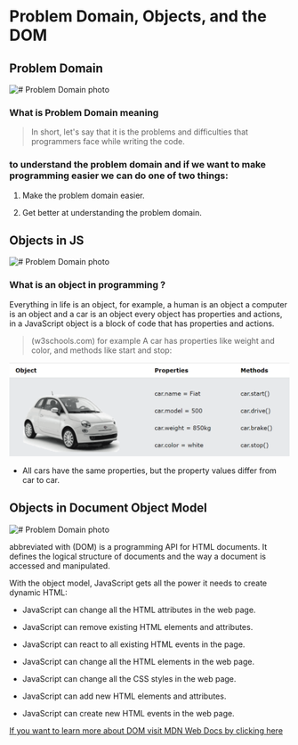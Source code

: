 # Problem Domain, Objects, and the DOM

## **Problem Domain**

![# Problem Domain photo](https://www.goodcore.co.uk/blog/wp-content/uploads/2019/08/coding-vs-programming-2.jpg)

### What is Problem Domain meaning

> In short, let's say that it is the problems and difficulties that programmers face while writing the code.

### to understand the problem domain and if we want to make programming easier we can do one of two things:

1. Make the problem domain easier.

2. Get better at understanding the problem domain.

## **Objects in JS**

![# Problem Domain photo](https://cdn.programiz.com/sites/tutorial2program/files/javascript-object-properties.png)

### What is an object in programming ?

Everything in life is an object, for example, a human is an object a computer is an object and a car is an object every object has properties and actions, in a JavaScript object is a block of code that has properties and actions.

> (w3schools.com) for example A car has properties like weight and color, and methods like start and stop:

![# Problem Domain photo](car.png)

- All cars have the same properties, but the property values differ from car to car.

## **Objects in Document Object Model**

![# Problem Domain photo](https://upload.wikimedia.org/wikipedia/commons/thumb/5/5a/DOM-model.svg/1200px-DOM-model.svg.png)

 abbreviated with (DOM) is a programming API for HTML documents. It defines the logical structure of documents and the way a document is accessed and manipulated.

 With the object model, JavaScript gets all the power it needs to create dynamic HTML:

 - JavaScript can change all the HTML attributes in the web page.

- JavaScript can remove existing HTML elements and attributes.

- JavaScript can react to all existing HTML events in the page.

- JavaScript can change all the HTML elements in the web page.

- JavaScript can change all the CSS styles in the web page.

- JavaScript can add new HTML elements and attributes.

- JavaScript can create new HTML events in the web page.

[If you want to learn more about DOM visit MDN Web Docs by clicking here](https://developer.mozilla.org/en-US/docs/Web/API/Document_Object_Model/Introduction)
